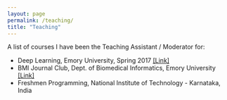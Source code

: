```yaml
---
layout: page
permalink: /teaching/
title: "Teaching"
---
```


A list of courses I have been the Teaching Assistant / Moderator for:

+ Deep Learning, Emory University, Spring 2017 [[Link]](http://nematilab.info/CS584.html)
+ BMI Journal Club, Dept. of Biomedical Informatics, Emory University [[Link]](http://nematilab.info/bmijc/)
+ Freshmen Programming, National Institute of Technology - Karnataka, India